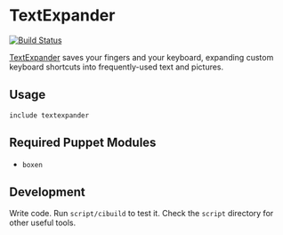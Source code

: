 # TextExpander

[![Build Status](https://travis-ci.org/boxen/puppet-textexpander.png?branch=master)](https://travis-ci.org/boxen/puppet-textexpander)

[TextExpander](http://www.smilesoftware.com/TextExpander/) saves your fingers
and your keyboard, expanding custom keyboard shortcuts into frequently-used
text and pictures.

## Usage

```puppet
include textexpander
```

## Required Puppet Modules

* `boxen`

## Development

Write code. Run `script/cibuild` to test it. Check the `script`
directory for other useful tools.
